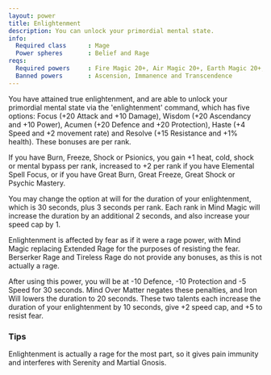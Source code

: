 ```yaml
---
layout: power
title: Enlightenment
description: You can unlock your primordial mental state.
info:
  Required class      : Mage
  Power spheres       : Belief and Rage
reqs:
  Required powers     : Fire Magic 20+, Air Magic 20+, Earth Magic 20+, Water Magic 20+ or Mind Magic 20+
  Banned powers       : Ascension, Immanence and Transcendence
---
```


You have attained true enlightenment, and are able to unlock your primordial
mental state via the 'enlightenment' command, which has five options: Focus
(+20 Attack and +10 Damage), Wisdom (+20 Ascendancy and +10 Power), Acumen (+20
Defence and +20 Protection), Haste (+4 Speed and +2 movement rate) and Resolve
(+15 Resistance and +1% health).  These bonuses are per rank.

If you have Burn, Freeze, Shock or Psionics, you gain +1 heat, cold, shock or
mental bypass per rank, increased to +2 per rank if you have Elemental Spell
Focus, or if you have Great Burn, Great Freeze, Great Shock or Psychic Mastery.

You may change the option at will for the duration of your enlightenment, which
is 30 seconds, plus 3 seconds per rank.  Each rank in Mind Magic will increase
the duration by an additional 2 seconds, and also increase your speed cap by 1.

Enlightenment is affected by fear as if it were a rage power, with Mind Magic
replacing Extended Rage for the purposes of resisting the fear.  Berserker Rage
and Tireless Rage do not provide any bonuses, as this is not actually a rage.

After using this power, you will be at -10 Defence, -10 Protection and -5 Speed
for 30 seconds.  Mind Over Matter negates these penalties, and Iron Will lowers
the duration to 20 seconds.  These two talents each increase the duration of
your enlightenment by 10 seconds, give +2 speed cap, and +5 to resist fear.

### Tips

Enlightenment is actually a rage for the most part, so it gives pain immunity and interferes with Serenity and Martial Gnosis.
